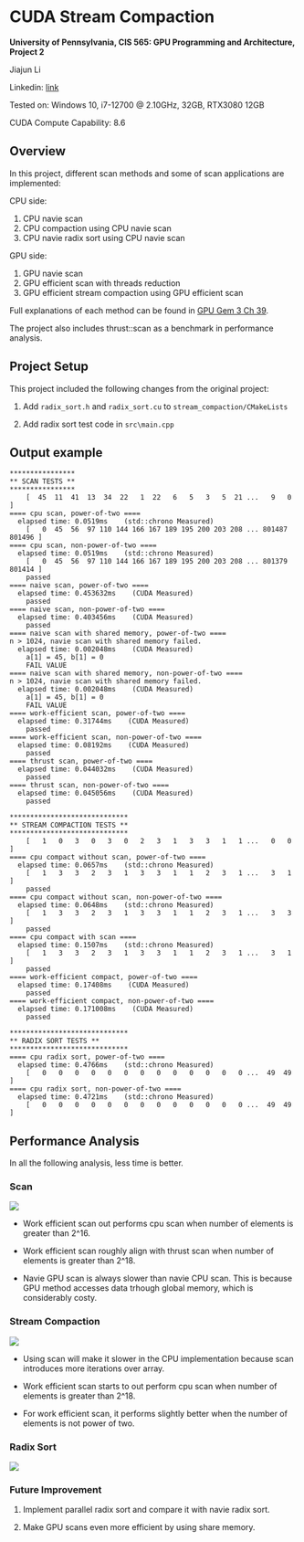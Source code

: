 CUDA Stream Compaction
======================

**University of Pennsylvania, CIS 565: GPU Programming and Architecture, Project 2**

Jiajun Li

Linkedin: [link](https://www.linkedin.com/in/jiajun-li-5063a4217/)

Tested on: Windows 10, i7-12700 @ 2.10GHz, 32GB, RTX3080 12GB

CUDA Compute Capability: 8.6

## **Overview**

In this project, different scan methods and some of scan applications are implemented:

CPU side:
  1. CPU navie scan
  2. CPU compaction using CPU navie scan
  3. CPU navie radix sort using CPU navie scan

GPU side:
  1. GPU navie scan
  2. GPU efficient scan with threads reduction
  3. GPU efficient stream compaction using GPU efficient scan

Full explanations of each method can be found in [GPU Gem 3 Ch 39](https://developer.nvidia.com/gpugems/gpugems3/part-vi-gpu-computing/chapter-39-parallel-prefix-sum-scan-cuda).

The project also includes thrust::scan as a benchmark in performance analysis.

## **Project Setup**

This project included the following changes from the original project:

1. Add ```radix_sort.h``` and ```radix_sort.cu``` to ```stream_compaction/CMakeLists```

2. Add radix sort test code in ```src\main.cpp```

## **Output example**

```
****************
** SCAN TESTS **
****************
    [  45  11  41  13  34  22   1  22   6   5   3   5  21 ...   9   0 ]
==== cpu scan, power-of-two ====
  elapsed time: 0.0519ms    (std::chrono Measured)
    [   0  45  56  97 110 144 166 167 189 195 200 203 208 ... 801487 801496 ]
==== cpu scan, non-power-of-two ====
  elapsed time: 0.0519ms    (std::chrono Measured)
    [   0  45  56  97 110 144 166 167 189 195 200 203 208 ... 801379 801414 ]
    passed
==== naive scan, power-of-two ====
  elapsed time: 0.453632ms    (CUDA Measured)
    passed
==== naive scan, non-power-of-two ====
  elapsed time: 0.403456ms    (CUDA Measured)
    passed
==== naive scan with shared memory, power-of-two ====
n > 1024, navie scan with shared memory failed.
  elapsed time: 0.002048ms    (CUDA Measured)
    a[1] = 45, b[1] = 0
    FAIL VALUE
==== naive scan with shared memory, non-power-of-two ====
n > 1024, navie scan with shared memory failed.
  elapsed time: 0.002048ms    (CUDA Measured)
    a[1] = 45, b[1] = 0
    FAIL VALUE
==== work-efficient scan, power-of-two ====
  elapsed time: 0.31744ms    (CUDA Measured)
    passed
==== work-efficient scan, non-power-of-two ====
  elapsed time: 0.08192ms    (CUDA Measured)
    passed
==== thrust scan, power-of-two ====
  elapsed time: 0.044032ms    (CUDA Measured)
    passed
==== thrust scan, non-power-of-two ====
  elapsed time: 0.045056ms    (CUDA Measured)
    passed

*****************************
** STREAM COMPACTION TESTS **
*****************************
    [   1   0   3   0   3   0   2   3   1   3   3   1   1 ...   0   0 ]
==== cpu compact without scan, power-of-two ====
  elapsed time: 0.0657ms    (std::chrono Measured)
    [   1   3   3   2   3   1   3   3   1   1   2   3   1 ...   3   1 ]
    passed
==== cpu compact without scan, non-power-of-two ====
  elapsed time: 0.0648ms    (std::chrono Measured)
    [   1   3   3   2   3   1   3   3   1   1   2   3   1 ...   3   3 ]
    passed
==== cpu compact with scan ====
  elapsed time: 0.1507ms    (std::chrono Measured)
    [   1   3   3   2   3   1   3   3   1   1   2   3   1 ...   3   1 ]
    passed
==== work-efficient compact, power-of-two ====
  elapsed time: 0.17408ms    (CUDA Measured)
    passed
==== work-efficient compact, non-power-of-two ====
  elapsed time: 0.171008ms    (CUDA Measured)
    passed

*****************************
** RADIX SORT TESTS **
*****************************
==== cpu radix sort, power-of-two ====
  elapsed time: 0.4766ms    (std::chrono Measured)
    [   0   0   0   0   0   0   0   0   0   0   0   0   0 ...  49  49 ]
==== cpu radix sort, non-power-of-two ====
  elapsed time: 0.4721ms    (std::chrono Measured)
    [   0   0   0   0   0   0   0   0   0   0   0   0   0 ...  49  49 ]
```


## **Performance Analysis**

In all the following analysis, less time is better.

### **Scan**

![](img/Scan.png)

* Work efficient scan out performs cpu scan when number of elements is greater than 2^16.

* Work efficient scan roughly align with thrust scan when number of elements is greater than 2^18.

* Navie GPU scan is always slower than navie CPU scan. This is because GPU method accesses data trhough global memory, which is considerably costy.


### **Stream Compaction**

![](img/StreamCompaction.png)

* Using scan will make it slower in the CPU implementation because scan introduces more iterations over array.

* Work efficient scan starts to out perform cpu scan when number of elements is greater than 2^18.

* For work efficient scan, it performs slightly better when the number of elements is not power of two.

### **Radix Sort**

![](img/RadixSort.png)

### **Future Improvement**

1. Implement parallel radix sort and compare it with navie radix sort.

2. Make GPU scans even more efficient by using share memory.


